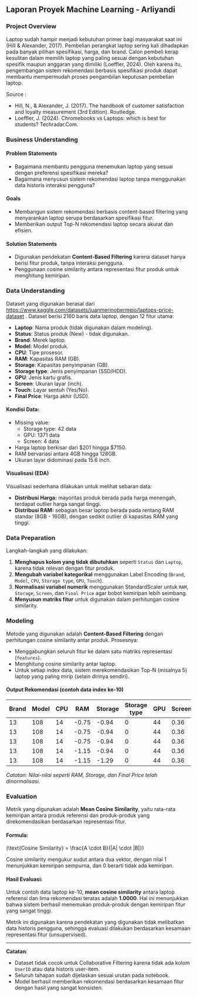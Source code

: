 ## Laporan Proyek Machine Learning - Arliyandi

### Project Overview

Laptop sudah hampir menjadi kebutuhan primer bagi masyarakat saat ini (Hill & Alexander, 2017). Pembelian perangkat laptop sering kali dihadapkan pada banyak pilihan spesifikasi, harga, dan brand. Calon pembeli kerap kesulitan dalam memilih laptop yang paling sesuai dengan kebutuhan spesifik maupun anggaran yang dimiliki (Loeffler, 2024). Oleh karena itu, pengembangan sistem rekomendasi berbasis spesifikasi produk dapat membantu mempermudah proses pengambilan keputusan pembelian laptop.

Source :
- Hill, N., & Alexander, J. (2017). The handbook of customer satisfaction and loyalty measurement (3rd Edition). Routledge.
- Loeffler, J. (2024). Chromebooks vs Laptops: which is best for students? Techradar.Com.

### Business Understanding

#### Problem Statements

- Bagaimana membantu pengguna menemukan laptop yang sesuai dengan preferensi spesifikasi mereka?
- Bagaimana menyusun sistem rekomendasi laptop tanpa menggunakan data historis interaksi pengguna?

#### Goals

- Membangun sistem rekomendasi berbasis content-based filtering yang menyarankan laptop serupa berdasarkan spesifikasi fitur.
- Memberikan output Top-N rekomendasi laptop secara akurat dan efisien.

#### Solution Statements

- Digunakan pendekatan **Content-Based Filtering** karena dataset hanya berisi fitur produk, tanpa interaksi pengguna.
- Penggunaan cosine similarity antara representasi fitur produk untuk menghitung kemiripan.

### Data Understanding

Dataset yang digunakan berasal dari https://www.kaggle.com/datasets/juanmerinobermejo/laptops-price-dataset . Dataset berisi 2160 baris data laptop, dengan 12 fitur utama:

- **Laptop**: Nama produk (tidak digunakan dalam modeling).
- **Status**: Status produk (New) - tidak digunakan.
- **Brand**: Merek laptop.
- **Model**: Model produk.
- **CPU**: Tipe prosesor.
- **RAM**: Kapasitas RAM (GB).
- **Storage**: Kapasitas penyimpanan (GB).
- **Storage type**: Jenis penyimpanan (SSD/HDD).
- **GPU**: Jenis kartu grafis.
- **Screen**: Ukuran layar (inch).
- **Touch**: Layar sentuh (Yes/No).
- **Final Price**: Harga akhir (USD).

#### Kondisi Data:

- Missing value:
  - Storage type: 42 data
  - GPU: 1371 data
  - Screen: 4 data
- Harga laptop berkisar dari $201 hingga $7150.
- RAM bervariasi antara 4GB hingga 128GB.
- Ukuran layar didominasi pada 15.6 inch.

#### Visualisasi (EDA)

Visualisasi sederhana dilakukan untuk melihat sebaran data:

- **Distribusi Harga:** mayoritas produk berada pada harga menengah, terdapat outlier harga sangat tinggi.
- **Distribusi RAM:** sebagian besar laptop berada pada rentang RAM standar (8GB - 16GB), dengan sedikit outlier di kapasitas RAM yang tinggi.

### Data Preparation

Langkah-langkah yang dilakukan:

1. **Menghapus kolom yang tidak dibutuhkan** seperti `Status` dan `Laptop`, karena tidak relevan dengan fitur produk.
2. **Mengubah variabel kategorikal** menggunakan Label Encoding (`Brand`, `Model`, `CPU`, `Storage type`, `GPU`, `Touch`).
3. **Normalisasi variabel numerik** menggunakan StandardScaler untuk `RAM`, `Storage`, `Screen`, dan `Final Price` agar bobot kemiripan lebih seimbang.
4. **Menyusun matriks fitur** untuk digunakan dalam perhitungan cosine similarity.

### Modeling

Metode yang digunakan adalah **Content-Based Filtering** dengan perhitungan cosine similarity antar produk. Prosesnya:

- Menggabungkan seluruh fitur ke dalam satu matriks representasi (`features`).
- Menghitung cosine similarity antar laptop.
- Untuk setiap index data, sistem merekomendasikan Top-N (misalnya 5) laptop yang paling mirip (selain dirinya sendiri).

#### Output Rekomendasi (contoh data index ke-10)

| Brand | Model | CPU | RAM   | Storage | Storage type | GPU | Screen | Touch | Final Price |
| ----- | ----- | --- | ----- | ------- | ------------ | --- | ------ | ----- | ----------- |
| 13    | 108   | 14  | -0.75 | -0.94   | 0            | 44  | 0.36   | 0     | -1.07       |
| 13    | 108   | 14  | -0.75 | -0.94   | 0            | 44  | 0.36   | 0     | -1.08       |
| 13    | 108   | 14  | -0.75 | -0.94   | 0            | 44  | 0.36   | 0     | -0.98       |
| 13    | 108   | 14  | -1.15 | -0.94   | 0            | 44  | 0.36   | 0     | -1.04       |
| 13    | 108   | 14  | -1.15 | -1.29   | 0            | 44  | 0.36   | 0     | -1.13       |

*Catatan: Nilai-nilai seperti RAM, Storage, dan Final Price telah dinormalisasi.*

### Evaluation

Metrik yang digunakan adalah **Mean Cosine Similarity**, yaitu rata-rata kemiripan antara produk referensi dan produk-produk yang direkomendasikan berdasarkan representasi fitur.

#### Formula:

\(\text{Cosine Similarity} = \frac{A \cdot B}{\|A\| \cdot \|B\|}\)

Cosine similarity mengukur sudut antara dua vektor, dengan nilai 1 menunjukkan kemiripan sempurna, dan 0 berarti tidak ada kemiripan.

#### Hasil Evaluasi:

Untuk contoh data laptop ke-10, **mean cosine similarity** antara laptop referensi dan lima rekomendasi teratas adalah **1.0000**. Hal ini menunjukkan bahwa sistem berhasil menemukan produk-produk dengan kemiripan fitur yang sangat tinggi.

Metrik ini digunakan karena pendekatan yang digunakan tidak melibatkan data historis pengguna, sehingga evaluasi dilakukan berdasarkan kesamaan representasi fitur (unsupervised).

---

**Catatan**:

- Dataset tidak cocok untuk Collaborative Filtering karena tidak ada kolom `UserID` atau data historis user-item.
- Seluruh tahapan sudah dijelaskan sesuai urutan pada notebook.
- Model berhasil memberikan rekomendasi berdasarkan kesamaan fitur dengan hasil yang sangat konsisten.

